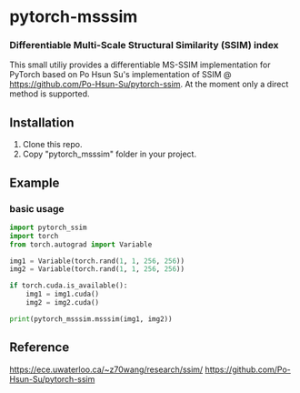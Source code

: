 # pytorch-msssim

### Differentiable Multi-Scale Structural Similarity (SSIM) index 

This small utiliy provides a differentiable MS-SSIM implementation for PyTorch based on Po Hsun Su's implementation of SSIM @ https://github.com/Po-Hsun-Su/pytorch-ssim.
At the moment only a direct method is supported.

## Installation
1. Clone this repo.
2. Copy "pytorch_msssim" folder in your project.

## Example
### basic usage
```python
import pytorch_ssim
import torch
from torch.autograd import Variable

img1 = Variable(torch.rand(1, 1, 256, 256))
img2 = Variable(torch.rand(1, 1, 256, 256))

if torch.cuda.is_available():
    img1 = img1.cuda()
    img2 = img2.cuda()

print(pytorch_msssim.msssim(img1, img2))


```

## Reference
https://ece.uwaterloo.ca/~z70wang/research/ssim/
https://github.com/Po-Hsun-Su/pytorch-ssim
